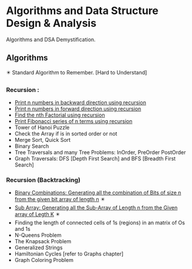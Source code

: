 # Algorithms and Data Structure Design & Analysis
Algorithms and DSA Demystification.

## Algorithms
:eight_pointed_black_star: Standard Algorithm to Remember. [Hard to Understand]
### Recursion : 
+ [Print n numbers in backward direction using recursion](https://github.com/white-parrot/dsa-algo-turtle/blob/master/algo%26dsa-turtle/src/com/runtimeturtle/algo/recursion/PrintTheNumbersInBackwardDirection.java)
+ [Print n numbers in forward direction using recursion](https://github.com/white-parrot/dsa-algo-turtle/blob/master/algo%26dsa-turtle/src/com/runtimeturtle/algo/recursion/PrintTheNumbersInForwardDirection.java)
+ [Find the nth Factorial using recursion](https://github.com/white-parrot/dsa-algo-turtle/blob/master/algo%26dsa-turtle/src/com/runtimeturtle/algo/recursion/PrintANthTermOfFibonacci.java)
+ [Print Fibonacci series of n terms using recursion](https://github.com/white-parrot/dsa-algo-turtle/blob/master/algo%26dsa-turtle/src/com/runtimeturtle/algo/recursion/PrintAFibonacciUptoNthTerm.java)
+ Tower of Hanoi Puzzle
+ Check the Array if is in sorted order or not
+ Merge Sort, Quick Sort
+ Binary Search
+ Tree Traversals and many Tree Problems: InOrder, PreOrder PostOrder
+ Graph Traversals: DFS [Depth First Search] and BFS [Breadth First Search]
  
### Recursion (Backtracking)
+ [Binary Combinations: Generating all the combination of Bits of size n from the given bit array of length n](https://github.com/white-parrot/dsa-algo-turtle/blob/master/algo%26dsa-turtle/src/com/runtimeturtle/algo/recursion/PintAllTheCombinationOfNBits.java)   :eight_pointed_black_star:
+ [Sub Array: Generating all the Sub-Array of Length n from the Given array of Legth K](https://github.com/white-parrot/dsa-algo-turtle/blob/master/algo%26dsa-turtle/src/com/runtimeturtle/algo/recursion/FindAllTheSubArrayOfLengthNFromArrayOfLengthK.java)   :eight_pointed_black_star:
+ Finding the length of connected cells of 1s (regions) in an matrix of Os and 1s
+ N-Queens Problem
+ The Knapsack Problem
+ Generalized Strings
+ Hamiltonian Cycles [refer to Graphs chapter]
+ Graph Coloring Problem
